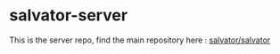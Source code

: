 # salvator-server
This is the server repo, find the main repository here : [salvator/salvator](https://github.com/SalvatorBackup/salvator)
